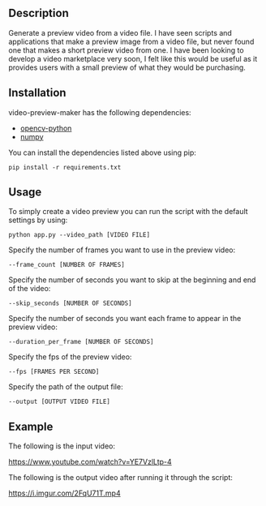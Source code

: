 ## Description
Generate a preview video from a video file. I have seen scripts and applications that make a preview image from a video file, but never found one that makes a short preview video from one. I have been looking to develop a video marketplace very soon, I felt like this would be useful as it provides users with a small preview of what they would be purchasing.

## Installation
video-preview-maker has the following dependencies:
- [opencv-python](https://pypi.org/project/opencv-python/)
- [numpy](https://pypi.org/project/numpy/)

You can install the dependencies listed above using pip:
```
pip install -r requirements.txt
```

## Usage
To simply create a video preview you can run the script with the default settings by using:
```
python app.py --video_path [VIDEO FILE]
```
Specify the number of frames you want to use in the preview video:
```
--frame_count [NUMBER OF FRAMES]
```
Specify the number of seconds you want to skip at the beginning and end of the video:
```
--skip_seconds [NUMBER OF SECONDS]
```
Specify the number of seconds you want each frame to appear in the preview video:
```
--duration_per_frame [NUMBER OF SECONDS]
```
Specify the fps of the preview video:
```
--fps [FRAMES PER SECOND]
```
Specify the path of the output file:
```
--output [OUTPUT VIDEO FILE]
```

## Example
The following is the input video:

https://www.youtube.com/watch?v=YE7VzlLtp-4

The following is the output video after running it through the script:

https://i.imgur.com/2FqU71T.mp4
